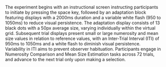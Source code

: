 The experiment begins with an instructional screen instructing participants to initiate by 
pressing the space key, followed by an adaptation block featuring displays with a 2000ms duration 
and a variable white flash (950 to 1050ms) to reduce visual persistence. The adaptation display 
consists of 13 black dots with a 50px average size, varying individually within the virtual grid. 
Subsequent trial displays present small or large numerosity and mean size values in relation to 
reference values, with an Inter-Trial Interval (ITI) of 950ms to 1050ms and a white flash to 
diminish visual persistence. Variability in ITI aims to prevent observer habituation. 
Participants engage in Numerosity Comparison and Mean Size Estimation tasks across 72 trials, 
and advance to the next trial only upon making a selection.
